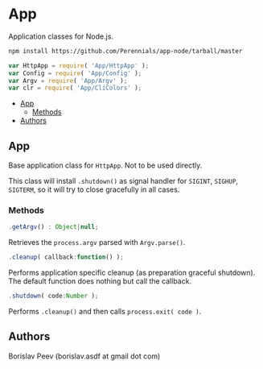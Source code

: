 App
===
Application classes for Node.js.

```sh
npm install https://github.com/Perennials/app-node/tarball/master
```

```js
var HttpApp = require( 'App/HttpApp' );
var Config = require( 'App/Config' );
var Argv = require( 'App/Argv' );
var clr = require( 'App/CliColors' );
```

<!-- MarkdownTOC -->

- [App](#app)
	- [Methods](#methods)
- [Authors](#authors)

<!-- /MarkdownTOC -->


App
---

Base application class for `HttpApp`. Not to be used directly.

This class will install `.shutdown()` as signal handler for `SIGINT`, `SIGHUP`,
`SIGTERM`, so it will try to close gracefully in all cases.

### Methods

```js
.getArgv() : Object|null;
```
Retrieves the `process.argv` parsed with `Argv.parse()`.

```js
.cleanup( callback:function() );
```
Performs application specific cleanup (as preparation graceful shutdown). The
default function does nothing but call the callback.

```js
.shutdown( code:Number );
```
Performs `.cleanup()` and then calls `process.exit( code )`.


Authors
-------
Borislav Peev (borislav.asdf at gmail dot com)